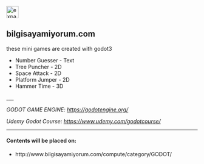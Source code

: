 <a href="https://github.com/spielersun/bs-code-samples/blob/master/bs-expand.png" target="_blank"><img src="http://www.bilgisayamiyorum.com/assets/favicon.ico" title="expand" style="width:32px;height:32px;"/></a>

## bilgisayamiyorum.com 

these mini games are created with godot3

<ul>
<li>Number Guesser - Text</li>
<li>Tree Puncher - 2D</li>
<li>Space Attack - 2D</li>
<li>Platform Jumper - 2D</li>
<li>Hammer Time - 3D</li>
</ul>
___

*GODOT GAME ENGINE: https://godotengine.org/*

*Udemy Godot Course: https://www.udemy.com/godotcourse/*
___

#### Contents will be placed on: 

<ul>
<li>http://www.bilgisayamiyorum.com/compute/category/GODOT/</li>
</ul>
